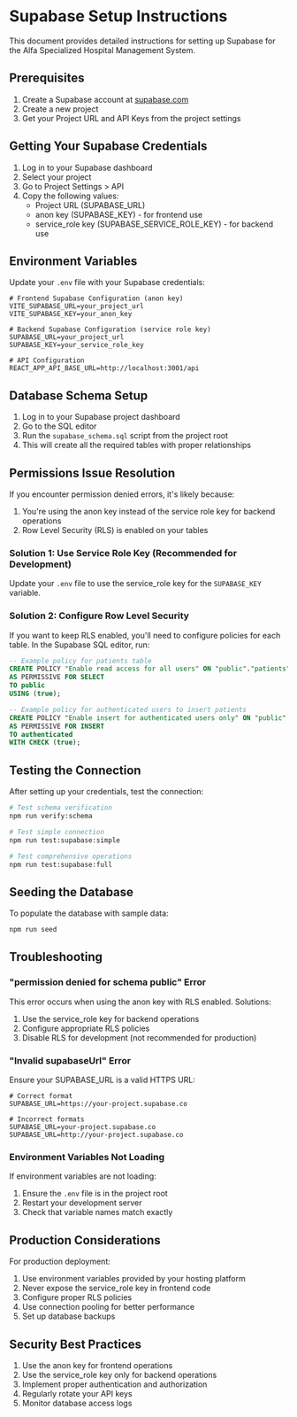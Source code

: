 # Supabase Setup Instructions

This document provides detailed instructions for setting up Supabase for the Alfa Specialized Hospital Management System.

## Prerequisites

1. Create a Supabase account at [supabase.com](https://supabase.com)
2. Create a new project
3. Get your Project URL and API Keys from the project settings

## Getting Your Supabase Credentials

1. Log in to your Supabase dashboard
2. Select your project
3. Go to Project Settings > API
4. Copy the following values:
   - Project URL (SUPABASE_URL)
   - anon key (SUPABASE_KEY) - for frontend use
   - service_role key (SUPABASE_SERVICE_ROLE_KEY) - for backend use

## Environment Variables

Update your `.env` file with your Supabase credentials:

```
# Frontend Supabase Configuration (anon key)
VITE_SUPABASE_URL=your_project_url
VITE_SUPABASE_KEY=your_anon_key

# Backend Supabase Configuration (service role key)
SUPABASE_URL=your_project_url
SUPABASE_KEY=your_service_role_key

# API Configuration
REACT_APP_API_BASE_URL=http://localhost:3001/api
```

## Database Schema Setup

1. Log in to your Supabase project dashboard
2. Go to the SQL editor
3. Run the `supabase_schema.sql` script from the project root
4. This will create all the required tables with proper relationships

## Permissions Issue Resolution

If you encounter permission denied errors, it's likely because:

1. You're using the anon key instead of the service role key for backend operations
2. Row Level Security (RLS) is enabled on your tables

### Solution 1: Use Service Role Key (Recommended for Development)

Update your `.env` file to use the service_role key for the `SUPABASE_KEY` variable.

### Solution 2: Configure Row Level Security

If you want to keep RLS enabled, you'll need to configure policies for each table. In the Supabase SQL editor, run:

```sql
-- Example policy for patients table
CREATE POLICY "Enable read access for all users" ON "public"."patients"
AS PERMISSIVE FOR SELECT
TO public
USING (true);

-- Example policy for authenticated users to insert patients
CREATE POLICY "Enable insert for authenticated users only" ON "public"."patients"
AS PERMISSIVE FOR INSERT
TO authenticated
WITH CHECK (true);
```

## Testing the Connection

After setting up your credentials, test the connection:

```bash
# Test schema verification
npm run verify:schema

# Test simple connection
npm run test:supabase:simple

# Test comprehensive operations
npm run test:supabase:full
```

## Seeding the Database

To populate the database with sample data:

```bash
npm run seed
```

## Troubleshooting

### "permission denied for schema public" Error

This error occurs when using the anon key with RLS enabled. Solutions:

1. Use the service_role key for backend operations
2. Configure appropriate RLS policies
3. Disable RLS for development (not recommended for production)

### "Invalid supabaseUrl" Error

Ensure your SUPABASE_URL is a valid HTTPS URL:
```
# Correct format
SUPABASE_URL=https://your-project.supabase.co

# Incorrect formats
SUPABASE_URL=your-project.supabase.co
SUPABASE_URL=http://your-project.supabase.co
```

### Environment Variables Not Loading

If environment variables are not loading:

1. Ensure the `.env` file is in the project root
2. Restart your development server
3. Check that variable names match exactly

## Production Considerations

For production deployment:

1. Use environment variables provided by your hosting platform
2. Never expose the service_role key in frontend code
3. Configure proper RLS policies
4. Use connection pooling for better performance
5. Set up database backups

## Security Best Practices

1. Use the anon key for frontend operations
2. Use the service_role key only for backend operations
3. Implement proper authentication and authorization
4. Regularly rotate your API keys
5. Monitor database access logs
